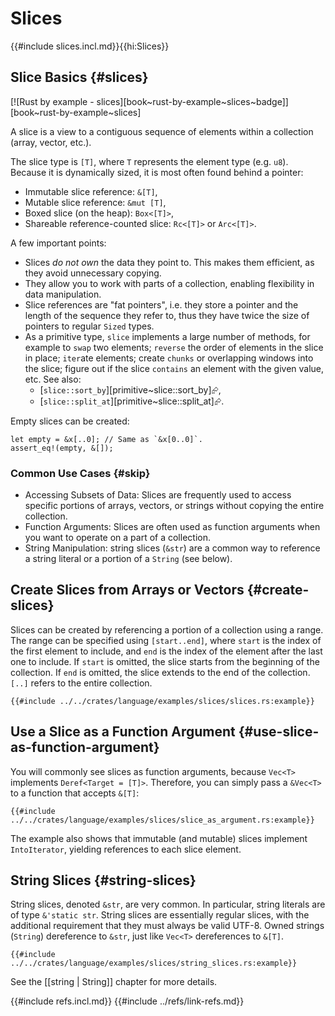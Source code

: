 # Slices

{{#include slices.incl.md}}{{hi:Slices}}

## Slice Basics {#slices}

[![Rust by example - slices][book~rust-by-example~slices~badge]][book~rust-by-example~slices]

A slice is a view to a contiguous sequence of elements within a collection (array, vector, etc.).

The slice type is `[T]`, where `T` represents the element type (e.g. `u8`). Because it is dynamically sized, it is most often found behind a pointer:

- Immutable slice reference: `&[T]`,
- Mutable slice reference: `&mut [T]`,
- Boxed slice (on the heap): `Box<[T]>`,
- Shareable reference-counted slice: `Rc<[T]>` or `Arc<[T]>`.

A few important points:

- Slices _do not own_ the data they point to. This makes them efficient, as they avoid unnecessary copying.
- They allow you to work with parts of a collection, enabling flexibility in data manipulation.
- Slice references are "fat pointers", i.e. they store a pointer and the length of the sequence they refer to, thus they have twice the size of pointers to regular `Sized` types.
- As a primitive type, `slice` implements a large number of methods, for example to `swap` two elements; `reverse` the order of elements in the slice in place; `iter`ate elements; create `chunks` or overlapping windows into the slice; figure out if the slice `contains` an element with the given value, etc. See also:
  - [`slice::sort_by`][primitive~slice::sort_by]⮳,
  - [`slice::split_at`][primitive~slice::split_at]⮳.

Empty slices can be created:

```rust,editable
let empty = &x[..0]; // Same as `&x[0..0]`.
assert_eq!(empty, &[]);
```

### Common Use Cases {#skip}

- Accessing Subsets of Data: Slices are frequently used to access specific portions of arrays, vectors, or strings without copying the entire collection.
- Function Arguments: Slices are often used as function arguments when you want to operate on a part of a collection.
- String Manipulation: string slices (`&str`) are a common way to reference a string literal or a portion of a `String` (see below).

## Create Slices from Arrays or Vectors {#create-slices}

Slices can be created by referencing a portion of a collection using a range. The range can be specified using `[start..end]`, where `start` is the index of the first element to include, and `end` is the index of the element after the last one to include. If `start` is omitted, the slice starts from the beginning of the collection. If `end` is omitted, the slice extends to the end of the collection. `[..]` refers to the entire collection.

```rust,editable
{{#include ../../crates/language/examples/slices/slices.rs:example}}
```

## Use a Slice as a Function Argument {#use-slice-as-function-argument}

You will commonly see slices as function arguments, because `Vec<T>` implements `Deref<Target = [T]>`. Therefore, you can simply pass a `&Vec<T>` to a function that accepts `&[T]`:

```rust,editable
{{#include ../../crates/language/examples/slices/slice_as_argument.rs:example}}
```

The example also shows that immutable (and mutable) slices implement `IntoIterator`, yielding references to each slice element.

## String Slices {#string-slices}

String slices, denoted `&str`, are very common. In particular, string literals are of type `&'static str`. String slices are essentially regular slices, with the additional requirement that they must always be valid UTF-8. Owned strings (`String`) dereference to `&str`, just like `Vec<T>` dereferences to `&[T]`.

```rust,editable
{{#include ../../crates/language/examples/slices/string_slices.rs:example}}
```

See the [[string | String]] chapter for more details.

{{#include refs.incl.md}}
{{#include ../refs/link-refs.md}}

<div class="hidden">
</div>
